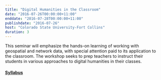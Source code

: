 ```yaml
---
title: "Digital Humanities in the Classroom"
date: "2016-07-26T00:00:00+11:00"
enddate: "2016-07-28T00:00:00+11:00"
publishdate: "2016-07-26"
host: "Colorado State University-Fort Collins"
duration: 3
---
```


This seminar will emphasize the hands-on learning of working with geospatial and network data, with special attention paid to its application to the classroom. The workshop seeks to prep teachers to instruct their students in various approaches to digital humanities in their classes.

#### [Syllabus](http://jasonheppler.org/projects/csu-workshop/)
